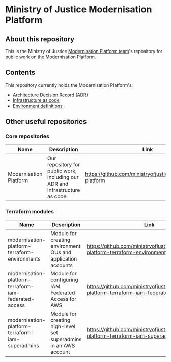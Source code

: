 # Ministry of Justice Modernisation Platform

## About this repository
This is the Ministry of Justice [Modernisation Platform team](https://github.com/orgs/ministryofjustice/teams/modernisation-platform)'s repository for public work on the Modernisation Platform.

## Contents
This repository currently holds the Modernisation Platform's:
- [Architecture Decision Record (ADR)](architecture-decision-record)
- [Infrastructure as code](terraform)
- [Environment definitions](environments)

## Other useful repositories
### Core repositories
| Name                   | Description                                                                  | Link                                                        |
|------------------------|------------------------------------------------------------------------------|-------------------------------------------------------------|
| Modernisation Platform | Our repository for public work, including our ADR and infrastructure as code | https://github.com/ministryofjustice/modernisation-platform |

### Terraform modules
| Name                                                  | Description                                                      | Link                                                                                       |
|-------------------------------------------------------|------------------------------------------------------------------|--------------------------------------------------------------------------------------------|
| modernisation-platform-terraform-environments         | Module for creating environment OUs and application accounts     | https://github.com/ministryofjustice/modernisation-platform-terraform-environments         |
| modernisation-platform-terraform-iam-federated-access | Module for configuring IAM Federated Access for AWS              | https://github.com/ministryofjustice/modernisation-platform-terraform-iam-federated-access |
| modernisation-platform-terraform-iam-superadmins      | Module for creating high-level set superadmins in an AWS account | https://github.com/ministryofjustice/modernisation-platform-terraform-iam-superadmins      |
